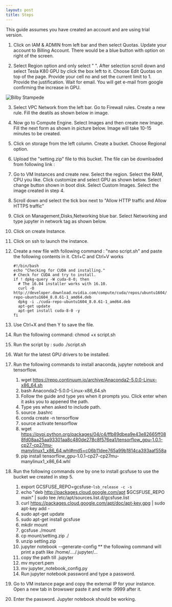 ```yaml
---
layout: post
title: Steps
---
```



This guide assumes you have created an account and are using trial version.

1. Click on IAM & ADMIN from left bar and then select Quotas. Update your account to Billing Account. There would be a blue button with option on right of the screen.

2. Select Region option and only select " ". After selection scroll down and select Tesla K80 GPU by click the box left to it. Choose Edit Quotas on top of the page. Provide your cell no and set the current limit to 1. Provide the justification. Wait for email. You will get e-mail from google confirming the increase in GPU.

![Bilby Stampede](AddiIgneel.github.io/images/jekyll-logo.png)


3. Select VPC Network from the left bar. Go to Firewall rules. Create a new rule. Fill the deatils as shown below in image.
4. Now go to Compute Engine. Select Images and then create new Image. Fill the next form as shown in picture below. Image will take 10-15 minutes to be created.
5. Click on storage from the left column. Create a bucket. Choose Regional option. 
6. Upload the "setting.zip" file to this bucket. The file can be downloaded from following link : 
7. Go to VM Instances and create new. Select the region. Select the RAM, CPU you like. Click customize and select GPU as shown below. 
Select change button shown in boot disk. Select Custom Images. Select the image created in step 4. 
7. Scroll down and select the tick box next to "Allow HTTP traffic and Allow HTTPS traffic"
8. Click on Management,Disks,Networking blue bar. Select Networking and type jupyter in network tag as shown below.
9. Click on create Instance. 
10. Click on ssh to launch the instance.
11. Create a new file with following command : "nano script.sh" and paste the following contents in it. Ctrl+C and Ctrl+V works
      
        #!/bin/bash
        echo "Checking for CUDA and installing."
        # Check for CUDA and try to install.
        if ! dpkg-query -W cuda-8-0; then
          # The 16.04 installer works with 16.10.
          curl -O http://developer.download.nvidia.com/compute/cuda/repos/ubuntu1604/x86_64/cuda-repo-ubuntu1604_8.0.61-1_amd64.deb
          dpkg -i ./cuda-repo-ubuntu1604_8.0.61-1_amd64.deb
          apt-get update
          apt-get install cuda-8-0 -y
        fi
        
12. Use Ctrl+X and then Y to save the file.
13. Run the following command: chmod +x script.sh
14. Run the script by : sudo ./script.sh
15. Wait for the latest GPU drivers to be installed.
16. Run the following commands to install anaconda, jupyter notebook and tensorflow.
    
    1. wget https://repo.continuum.io/archive/Anaconda2-5.0.0-Linux-x86_64.sh
    2. bash Anaconda2-5.0.0-Linux-x86_64.sh
    3. Follow the guide and type yes when it prompts you. Click enter when it asks you to appened the path.
    4. Type yes when asked to include path.
    5. source .bashrc
    6. conda create -n tensorflow
    7. source activate tensorflow
    8. wget https://pypi.python.org/packages/04/c4/ffb89dbea9e43e82665ff088fd08aa25aa93301aa8c480de278c8f576ea1/tensorflow_gpu-1.0.1-cp27-cp27mu-manylinux1_x86_64.whl#md5=c06b11dee765a99b1814ca393aaf558a
    9. pip install tensorflow_gpu-1.0.1-cp27-cp27mu-manylinux1_x86_64.whl

16. Run the following commands one by one to install gcsfuse to use the bucket we created in step 5.
    
    1. export GCSFUSE_REPO=gcsfuse-`lsb_release -c -s`
    2. echo "deb http://packages.cloud.google.com/apt $GCSFUSE_REPO main" | sudo tee /etc/apt/sources.list.d/gcsfuse.list
    3. curl https://packages.cloud.google.com/apt/doc/apt-key.gpg | sudo apt-key add -
    4. sudo apt-get update
    5. sudo apt-get install gcsfuse
    6. mkdir mount
    7. gcsfuse <your bucket name> ./mount
    8. cp mount/setting.zip ./
    9. unzip setting.zip
    10. jupyter notebook --generate-config  ** the following command will print a path like /home/<your username>..../.jupyter/...
    12. copy the path till .jupyter
    11. mv mycert.pem <paste path here>
    12. mv jupyter_notebook_config.py <paste path here>
    13. Run jupyter notebook password and type a password.
 
 17. Go to VM instance page and copy the external IP for your instance. Open a new tab in browswer paste it and write :9999 after it. 
 18. Enter the password. Jupyter notebook should be working.
    
